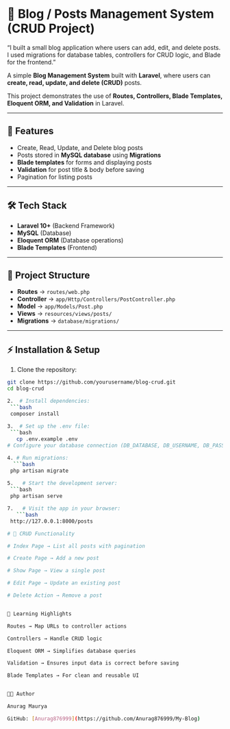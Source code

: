 # 📝 Blog / Posts Management System (CRUD Project)

“I built a small blog application where users can add, edit, and delete posts.
I used migrations for database tables, controllers for CRUD logic, and Blade for the frontend.”

A simple **Blog Management System** built with **Laravel**, where users can **create, read, update, and delete (CRUD)** posts.  

This project demonstrates the use of **Routes, Controllers, Blade Templates, Eloquent ORM, and Validation** in Laravel.

---

## 🚀 Features

- Create, Read, Update, and Delete blog posts  
- Posts stored in **MySQL database** using **Migrations**  
- **Blade templates** for forms and displaying posts  
- **Validation** for post title & body before saving  
- Pagination for listing posts  

---

## 🛠️ Tech Stack

- **Laravel 10+** (Backend Framework)  
- **MySQL** (Database)  
- **Eloquent ORM** (Database operations)  
- **Blade Templates** (Frontend)  

---

## 📂 Project Structure

- **Routes** → `routes/web.php`  
- **Controller** → `app/Http/Controllers/PostController.php`  
- **Model** → `app/Models/Post.php`  
- **Views** → `resources/views/posts/`  
- **Migrations** → `database/migrations/`  

---

## ⚡ Installation & Setup

1.   Clone the repository:
   ```bash
   git clone https://github.com/yourusername/blog-crud.git
   cd blog-crud
   
2.  # Install dependencies:
    ```bash
    composer install
    
3.  # Set up the .env file:
    ```bash 
      cp .env.example .env
# Configure your database connection (DB_DATABASE, DB_USERNAME, DB_PASSWORD).

4. # Run migrations:
     ```bash 
    php artisan migrate
     
5.   # Start the development server:
    ```bash 
    php artisan serve
  
7.   # Visit the app in your browser:
      ```bash 
    http://127.0.0.1:8000/posts

 # 📘 CRUD Functionality

# Index Page → List all posts with pagination

# Create Page → Add a new post

# Show Page → View a single post

# Edit Page → Update an existing post

# Delete Action → Remove a post


📌 Learning Highlights

Routes → Map URLs to controller actions

Controllers → Handle CRUD logic

Eloquent ORM → Simplifies database queries

Validation → Ensures input data is correct before saving

Blade Templates → For clean and reusable UI


👨‍💻 Author

Anurag Maurya

GitHub: [Anurag876999](https://github.com/Anurag876999/My-Blog)

